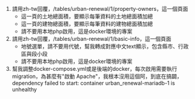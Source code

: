 1. 請用zh-tw回覆，/tables/urban-renewal/1/property-owners，這一個頁面
    - 這一頁的土地總面積，要顯示每筆資料的土地總面積加總
    - 這一頁的建物總面積，要顯示每筆資料的建物總面積加總
    - 請不要用本地php啟用，這是docker環境的專案
2. 請用zh-tw回覆，/tables/urban-renewal/1/basic-info，這一個頁面
    - 地號選單，請不要用代號，幫我轉成對應中文text顯示，包含縣市、行政區與段小段
    - 請不要用本地php啟用，這是docker環境的專案
3. 幫我調整docker-compose.yml或是後端的docker，每次啟用需要執行migration，為甚麼有"啟動 Apache"，我根本沒用這個阿，到底在搞闢，
dependency failed to start: container urban_renewal-mariadb-1 is unhealthy

